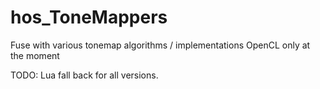 # hos_ToneMappers

Fuse with various tonemap algorithms / implementations
OpenCL only at the moment

TODO: Lua fall back for all versions.